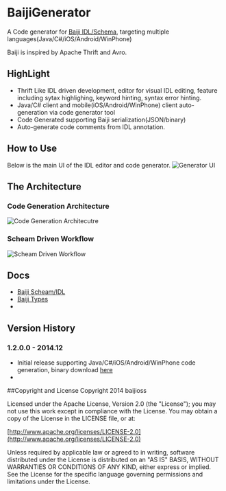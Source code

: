 BaijiGenerator
==============

A Code generator for [Baiji IDL/Schema](https://github.com/baijioss/BaijiGenerator.Net/wiki/Baiji-IDL), targeting multiple languages(Java/C#/iOS/Android/WinPhone)

Baiji is inspired by Apache Thrift and Avro.


## HighLight
* Thrift Like IDL driven development, editor for visual IDL editing, feature including sytax highlighing, keyword hinting, syntax error hinting.
* Java/C# client and mobile(iOS/Android/WinPhone) client auto-generation via code generator tool
* Code Generated supporting Baiji serialization(JSON/binary)
* Auto-generate code comments from IDL annotation.


## How to Use
Below is the main UI of the IDL editor and code generator.
![Generator UI](https://raw.githubusercontent.com/baijioss/BaijiGenerator.Net/master/Doc/GeneratorUI.png)

## The Architecture

### Code Generation Architecture
![Code Generation Architecutre](https://raw.githubusercontent.com/baijioss/BaijiGenerator.Net/master/Doc/Codegen_Arch.png)

### Scheam Driven Workflow
![Scheam Driven Workflow](https://raw.githubusercontent.com/baijioss/BaijiGenerator.Net/master/Doc/Schema_Driven.png)

## Docs
  * [Baiji Scheam/IDL](https://github.com/baijioss/BaijiGenerator.Net/wiki/Baiji-IDL)
  * [Baiji Types](https://github.com/baijioss/BaijiGenerator.Net/wiki/Baiji-Types)
  * 

## Version History

### 1.2.0.0 - 2014.12
  * Initial release supporting Java/C#/iOS/Android/WinPhone code generation, binary download [here](https://github.com/baijioss/BaijiGenerator.Net/releases/download/v1.2.0.0/BaijiEditor_v1.2.0.0.rar)
  * 


##Copyright and License
Copyright 2014 baijioss

Licensed under the Apache License, Version 2.0 (the "License"); you may not use this work except in compliance with the License. You may obtain a copy of the License in the LICENSE file, or at:

[http://www.apache.org/licenses/LICENSE-2.0](http://www.apache.org/licenses/LICENSE-2.0)

Unless required by applicable law or agreed to in writing, software distributed under the License is distributed on an "AS IS" BASIS, WITHOUT WARRANTIES OR CONDITIONS OF ANY KIND, either express or implied. See the License for the specific language governing permissions and limitations under the License.


